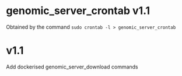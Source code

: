 # genomic_server_crontab v1.1

Obtained by the command `sudo crontab -l > genomic_server_crontab`

# v1.1
Add dockerised genomic_server_download commands
